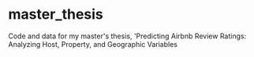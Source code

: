 # master_thesis
Code and data for my master's thesis, 'Predicting Airbnb Review Ratings: Analyzing Host, Property, and Geographic Variables
